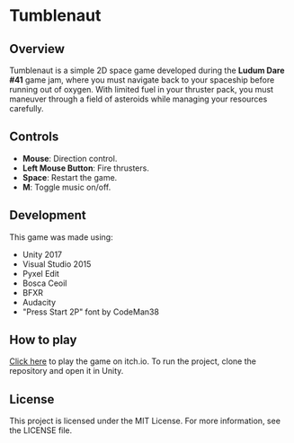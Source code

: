 # Tumblenaut

## Overview
Tumblenaut is a simple 2D space game developed during the **Ludum Dare #41** game jam, where you must navigate back to your spaceship before running out of oxygen. With limited fuel in your thruster pack, you must maneuver through a field of asteroids while managing your resources carefully.

## Controls
- **Mouse**: Direction control.
- **Left Mouse Button**: Fire thrusters.
- **Space**: Restart the game.
- **M**: Toggle music on/off.

## Development
This game was made using:
- Unity 2017
- Visual Studio 2015
- Pyxel Edit
- Bosca Ceoil
- BFXR
- Audacity
- "Press Start 2P" font by CodeMan38

## How to play
<!-- To run the game, clone the repository and open it in Unity. Ensure you have the necessary dependencies installed. --> 
[Click here](https://kelbg.itch.io/tumblenaut) to play the game on itch.io. To run the project, clone the repository and open it in Unity.

## License
This project is licensed under the MIT License. For more information, see the LICENSE file.
